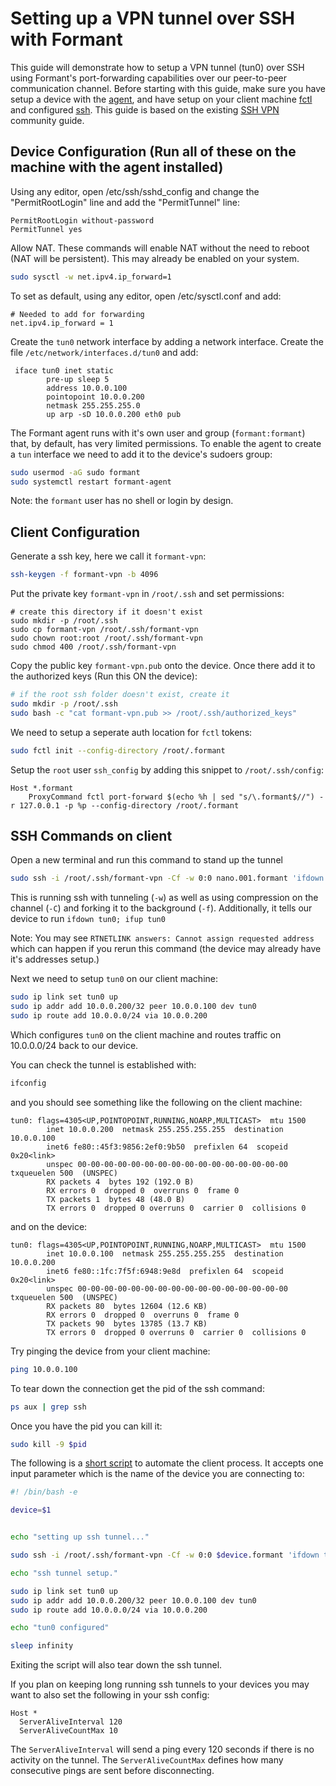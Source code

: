 # Setting up a VPN tunnel over SSH with Formant

This guide will demonstrate how to setup a VPN tunnel (tun0) over SSH using Formant's port-forwarding capabilities over our peer-to-peer communication channel. Before starting with this guide, make sure you have setup a device with the [agent](./agent-debian-install.sh), and have setup on your client machine [fctl](./fctl.md) and configured [ssh](./ssh.md). This guide is based on the existing [SSH VPN](https://help.ubuntu.com/community/SSH_VPN) community guide.

## Device Configuration (Run all of these on the machine with the agent installed)

Using any editor, open /etc/ssh/sshd_config and change the "PermitRootLogin" line and add the "PermitTunnel" line:

```
PermitRootLogin without-password
PermitTunnel yes
```

Allow NAT. These commands will enable NAT without the need to reboot (NAT will be persistent). This may already be enabled on your system.

```bash
sudo sysctl -w net.ipv4.ip_forward=1
```

To set as default, using any editor, open /etc/sysctl.conf and add:

```
# Needed to add for forwarding
net.ipv4.ip_forward = 1
```

Create the `tun0` network interface by adding a network interface. Create the file `/etc/network/interfaces.d/tun0` and add:

```
 iface tun0 inet static
        pre-up sleep 5
        address 10.0.0.100
        pointopoint 10.0.0.200
        netmask 255.255.255.0
        up arp -sD 10.0.0.200 eth0 pub
```

The Formant agent runs with it's own user and group (`formant:formant`) that, by default, has very limited permissions. To enable the agent to create a `tun` interface we need to add it to the device's sudoers group:

```bash
sudo usermod -aG sudo formant
sudo systemctl restart formant-agent
```

Note: the `formant` user has no shell or login by design.

## Client Configuration

Generate a ssh key, here we call it `formant-vpn`:

```bash
ssh-keygen -f formant-vpn -b 4096
```

Put the private key `formant-vpn` in `/root/.ssh` and set permissions:

```
# create this directory if it doesn't exist
sudo mkdir -p /root/.ssh
sudo cp formant-vpn /root/.ssh/formant-vpn
sudo chown root:root /root/.ssh/formant-vpn
sudo chmod 400 /root/.ssh/formant-vpn
```

Copy the public key `formant-vpn.pub` onto the device. Once there add it to the authorized keys (Run this ON the device):

```bash
# if the root ssh folder doesn't exist, create it
sudo mkdir -p /root/.ssh
sudo bash -c "cat formant-vpn.pub >> /root/.ssh/authorized_keys"
```

We need to setup a seperate auth location for `fctl` tokens:

```bash
sudo fctl init --config-directory /root/.formant
```

Setup the `root` user `ssh_config` by adding this snippet to `/root/.ssh/config`:

```
Host *.formant
    ProxyCommand fctl port-forward $(echo %h | sed "s/\.formant$//") -r 127.0.0.1 -p %p --config-directory /root/.formant
```

## SSH Commands on client

Open a new terminal and run this command to stand up the tunnel

```bash
sudo ssh -i /root/.ssh/formant-vpn -Cf -w 0:0 nano.001.formant 'ifdown tun0; ifup tun0'
```

This is running ssh with tunneling (`-w`) as well as using compression on the channel (`-C`) and forking it to the background (`-f`). Additionally, it tells our device to run `ifdown tun0; ifup tun0`

Note: You may see `RTNETLINK answers: Cannot assign requested address` which can happen if you rerun this command (the device may already have it's addresses setup.)

Next we need to setup `tun0` on our client machine:

```bash
sudo ip link set tun0 up
sudo ip addr add 10.0.0.200/32 peer 10.0.0.100 dev tun0
sudo ip route add 10.0.0.0/24 via 10.0.0.200
```

Which configures `tun0` on the client machine and routes traffic on 10.0.0.0/24 back to our device.

You can check the tunnel is established with:

```bash
ifconfig
```

and you should see something like the following on the client machine:

```
tun0: flags=4305<UP,POINTOPOINT,RUNNING,NOARP,MULTICAST>  mtu 1500
        inet 10.0.0.200  netmask 255.255.255.255  destination 10.0.0.100
        inet6 fe80::45f3:9856:2ef0:9b50  prefixlen 64  scopeid 0x20<link>
        unspec 00-00-00-00-00-00-00-00-00-00-00-00-00-00-00-00  txqueuelen 500  (UNSPEC)
        RX packets 4  bytes 192 (192.0 B)
        RX errors 0  dropped 0  overruns 0  frame 0
        TX packets 1  bytes 48 (48.0 B)
        TX errors 0  dropped 0 overruns 0  carrier 0  collisions 0
```

and on the device:

```
tun0: flags=4305<UP,POINTOPOINT,RUNNING,NOARP,MULTICAST>  mtu 1500
        inet 10.0.0.100  netmask 255.255.255.255  destination 10.0.0.200
        inet6 fe80::1fc:7f5f:6948:9e8d  prefixlen 64  scopeid 0x20<link>
        unspec 00-00-00-00-00-00-00-00-00-00-00-00-00-00-00-00  txqueuelen 500  (UNSPEC)
        RX packets 80  bytes 12604 (12.6 KB)
        RX errors 0  dropped 0  overruns 0  frame 0
        TX packets 90  bytes 13785 (13.7 KB)
        TX errors 0  dropped 0 overruns 0  carrier 0  collisions 0
```

Try pinging the device from your client machine:

```bash
ping 10.0.0.100
```

To tear down the connection get the pid of the ssh command:

```bash
ps aux | grep ssh
```

Once you have the pid you can kill it:

```bash
sudo kill -9 $pid
```

The following is a [short script](./client-ssh.sh) to automate the client process. It accepts one input parameter which is the name of the device you are connecting to:

```bash
#! /bin/bash -e

device=$1


echo "setting up ssh tunnel..."

sudo ssh -i /root/.ssh/formant-vpn -Cf -w 0:0 $device.formant 'ifdown tun0; ifup tun0'

echo "ssh tunnel setup."

sudo ip link set tun0 up
sudo ip addr add 10.0.0.200/32 peer 10.0.0.100 dev tun0
sudo ip route add 10.0.0.0/24 via 10.0.0.200

echo "tun0 configured"

sleep infinity
```

Exiting the script will also tear down the ssh tunnel.

If you plan on keeping long running ssh tunnels to your devices you may want to also set the following in your ssh config:

```
Host *
  ServerAliveInterval 120
  ServerAliveCountMax 10
```

The `ServerAliveInterval` will send a ping every 120 seconds if there is no activity on the tunnel. The `ServerAliveCountMax` defines how many consecutive pings are sent before disconnecting.
